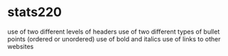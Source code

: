 # stats220

use of two different levels of headers
use of two different types of bullet points (ordered or unordered)
use of bold and italics
use of links to other websites
